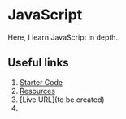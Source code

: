 # JavaScript

Here, I learn JavaScript in depth.

## Useful links

1. [Starter Code](https://github.com/jonasschmedtmann/complete-javascript-course)
2. [Resources](https://codingheroes.io/resources/)
3. [Live URL](to be created)
4. 
